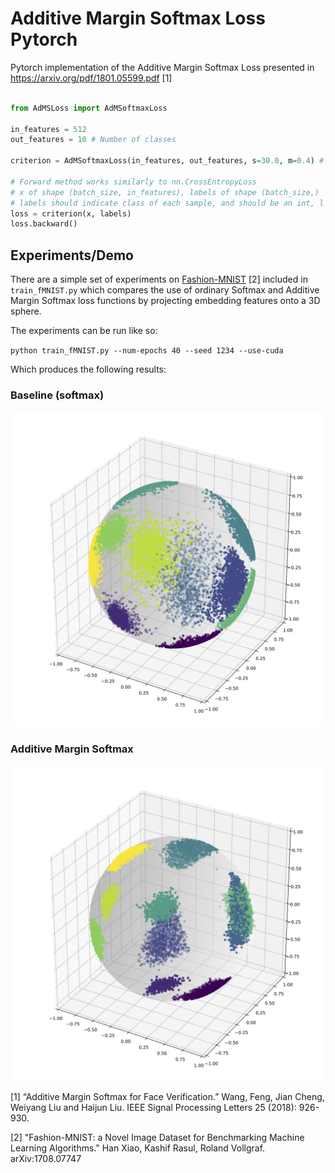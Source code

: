# Additive Margin Softmax Loss Pytorch
Pytorch implementation of the Additive Margin Softmax Loss presented in https://arxiv.org/pdf/1801.05599.pdf [1]

```python

from AdMSLoss import AdMSoftmaxLoss

in_features = 512
out_features = 10 # Number of classes

criterion = AdMSoftmaxLoss(in_features, out_features, s=30.0, m=0.4) # Default values recommended by [1]

# Forward method works similarly to nn.CrossEntropyLoss
# x of shape (batch_size, in_features), labels of shape (batch_size,)
# labels should indicate class of each sample, and should be an int, l satisying 0 <= l < out_dim
loss = criterion(x, labels) 
loss.backward()
```

## Experiments/Demo

There are a simple set of experiments on [Fashion-MNIST](https://github.com/zalandoresearch/fashion-mnist) [2] included in `train_fMNIST.py` which compares the use of ordinary Softmax and Additive Margin Softmax loss functions by projecting embedding features onto a 3D sphere.

The experiments can be run like so:

``
python train_fMNIST.py --num-epochs 40 --seed 1234 --use-cuda
``

Which produces the following results:

### Baseline (softmax)
![softmax](figs/baseline.png?raw=true "softmax")

### Additive Margin Softmax
![AdMSoftmax](figs/AdMSoftmax.png?raw=true "AdMSoftmax")

[1] “Additive Margin Softmax for Face Verification.” Wang, Feng, Jian Cheng, Weiyang Liu and Haijun Liu. IEEE Signal Processing Letters 25 (2018): 926-930.

[2] "Fashion-MNIST: a Novel Image Dataset for Benchmarking Machine Learning Algorithms." Han Xiao, Kashif Rasul, Roland Vollgraf. arXiv:1708.07747
